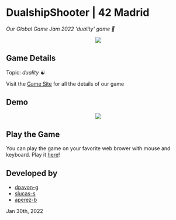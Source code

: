 # DualshipShooter | 42 Madrid

*Our Global Game Jam 2022 'duality' game :space_invader:*

<p align="center">
  <a href="https://globalgamejam.org/">
    <img src="https://user-images.githubusercontent.com/40824677/153750394-600ff2bf-8852-42c8-a6b4-3619ee0eb7c8.png">
  </a>
</p>

## Game Details

Topic: *duality ☯️*

Visit the [Game Site](https://globalgamejam.org/2022/games/dualship-shooter-9) for all the details of our game

## Demo

<p align="center">
  <a href="https://lucasserrano.itch.io/dualship-shooter">
    <img src="https://user-images.githubusercontent.com/40824677/153750221-258a85fd-c6b7-468b-be02-b2c6a52c8fa6.gif">
  </a>
</p>

## Play the Game

You can play the game on your favorite web brower with mouse and keyboard. Play it [here](https://lucasserrano.itch.io/dualship-shooter)!

## Developed by
- [dpavon-g](https://github.com/dpavon-g)
- [slucas-s](https://github.com/S-LucasSerrano)
- [aperez-b](https://github.com/madebypixel02)

Jan 30th, 2022
